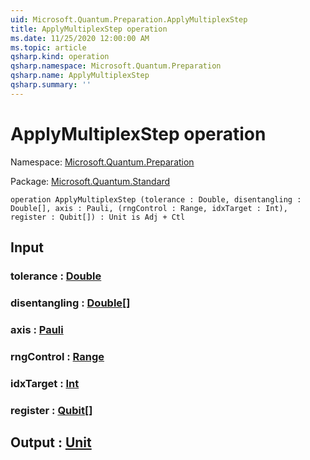 ```yaml
---
uid: Microsoft.Quantum.Preparation.ApplyMultiplexStep
title: ApplyMultiplexStep operation
ms.date: 11/25/2020 12:00:00 AM
ms.topic: article
qsharp.kind: operation
qsharp.namespace: Microsoft.Quantum.Preparation
qsharp.name: ApplyMultiplexStep
qsharp.summary: ''
---
```


# ApplyMultiplexStep operation

Namespace: [Microsoft.Quantum.Preparation](xref:Microsoft.Quantum.Preparation)

Package: [Microsoft.Quantum.Standard](https://nuget.org/packages/Microsoft.Quantum.Standard)




```qsharp
operation ApplyMultiplexStep (tolerance : Double, disentangling : Double[], axis : Pauli, (rngControl : Range, idxTarget : Int), register : Qubit[]) : Unit is Adj + Ctl
```


## Input

### tolerance : [Double](xref:microsoft.quantum.user-guide.language.types)




### disentangling : [Double](xref:microsoft.quantum.user-guide.language.types)[]




### axis : [Pauli](xref:microsoft.quantum.user-guide.language.types)




### rngControl : [Range](xref:microsoft.quantum.user-guide.language.types)




### idxTarget : [Int](xref:microsoft.quantum.user-guide.language.types)




### register : [Qubit](xref:microsoft.quantum.concepts.the-qubit)[]





## Output : [Unit](xref:microsoft.quantum.user-guide.language.types)

